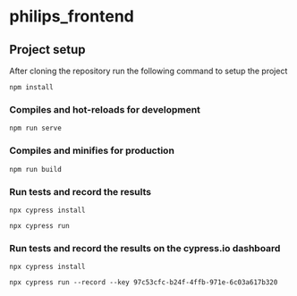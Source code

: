 # philips_frontend

## Project setup
After cloning the repository run the following command to setup the project
```
npm install
```

### Compiles and hot-reloads for development
```
npm run serve
```

### Compiles and minifies for production
```
npm run build
```

### Run tests and record the results
```
npx cypress install

npx cypress run
```

### Run tests and record the results on the cypress.io dashboard
```
npx cypress install

npx cypress run --record --key 97c53cfc-b24f-4ffb-971e-6c03a617b320
```